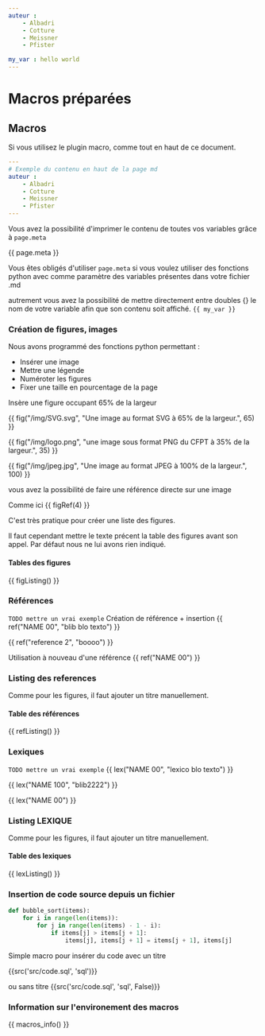 ```yaml
---
auteur : 
    - Albadri
    - Cotture
    - Meissner
    - Pfister

my_var : hello world
---
```


# Macros préparées

## Macros
Si vous utilisez le plugin macro, comme tout en haut de ce document.

``` yaml
---
# Exemple du contenu en haut de la page md
auteur : 
    - Albadri
    - Cotture
    - Meissner
    - Pfister
---
```

Vous avez la possibilité d'imprimer le contenu de toutes vos variables grâce à `page.meta`

{{ page.meta }}

Vous êtes obligés d'utiliser `page.meta` si vous voulez utiliser des fonctions python avec comme paramètre des variables présentes dans votre fichier .md
 
autrement vous avez la possibilité de mettre directement entre doubles {} le nom de votre variable afin que son contenu soit affiché. `{{ my_var }}`  

### Création de figures, images

Nous avons programmé des fonctions python permettant :

- Insérer une image
- Mettre une légende
- Numéroter les figures
- Fixer une taille en pourcentage de la page


Insère une figure occupant 65% de la largeur 

{{ fig("/img/SVG.svg", "Une image au format SVG à 65% de la largeur.", 65) }}

{{ fig("/img/logo.png", "une image sous format PNG du CFPT à 35% de la largeur.", 35) }}

{{ fig("/img/jpeg.jpg", "Une image au format JPEG à 100% de la largeur.", 100) }}


vous avez la possibilité de faire une référence directe sur une image 


Comme ici {{ figRef(4) }}

C'est très pratique pour créer une liste des figures.

Il faut cependant mettre le texte précent la table des figures avant son appel.
Par défaut nous ne lui avons rien indiqué.

#### Tables des figures
{{ figListing() }}


### Références

`TODO mettre un vrai exemple`
Création de référence + insertion {{ ref("NAME 00", "blib blo texto") }}

{{ ref("reference 2", "boooo") }}


Utilisation à nouveau d'une référence {{ ref("NAME 00") }}
 
### Listing des references
Comme pour les figures, il faut ajouter un titre manuellement.

#### Table des références 
{{ refListing() }}



### Lexiques

`TODO mettre un vrai exemple`
{{ lex("NAME 00", "lexico blo texto") }}

{{ lex("NAME 100", "blib2222") }}


{{ lex("NAME 00") }}

 
### Listing LEXIQUE 
Comme pour les figures, il faut ajouter un titre manuellement.

#### Table des lexiques
{{ lexListing() }}


### Insertion de code source depuis un fichier
  
``` py linenums="1" title="bubble_sort.py"
def bubble_sort(items):
    for i in range(len(items)):
        for j in range(len(items) - 1 - i):
            if items[j] > items[j + 1]:
                items[j], items[j + 1] = items[j + 1], items[j]
```

Simple macro pour insérer du code avec un titre

{{src('src/code.sql', 'sql')}}

ou sans titre
{{src('src/code.sql', 'sql', False)}}


<!-- 
```
code
sans lignes
```

``` {linenums="1"}
code
avec lignes
```

``` sql
select * from tab;
``` 
-->

### Information sur l'environement des macros

{{ macros_info() }}